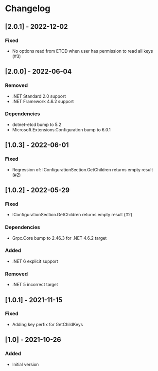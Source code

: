# Changelog

## [2.0.1] - 2022-12-02

### Fixed

- No options read from ETCD when user has permission to read all keys (#3)

## [2.0.0] - 2022-06-04

### Removed

- .NET Standard 2.0 support
- .NET Framework 4.6.2 support

### Dependencies

- dotnet-etcd bump to 5.2
- Microsoft.Extensions.Configuration bump to 6.0.1

## [1.0.3] - 2022-06-01

### Fixed

- Regression of: IConfigurationSection.GetChildren returns empty result (#2)

## [1.0.2] - 2022-05-29

### Fixed

- IConfigurationSection.GetChildren returns empty result (#2)

### Dependencies

- Grpc.Core bump to 2.46.3 for .NET 4.6.2 target

### Added

- .NET 6 explicit support

### Removed

- .NET 5 incorrect target

## [1.0.1] - 2021-11-15

### Fixed

- Adding key perfix for GetChildKeys

## [1.0] - 2021-10-26

### Added

- Initial version
